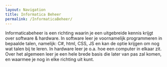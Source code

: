 ```yaml
---
layout: Navigation
title: Informatica Beheer
permalink: /InformaticaBeheer/
---
```


Informaticabeheer is een richting waarin je een uitgebreide kennis krijgt over software & hardware.
In software leer je voornamelijk programmeren in bepaalde talen, namelijk: C#, html, CSS, JS en kan de optie krijgen om nog wat talen bij te leren.
In hardware leer je o.a. hoe een computer in elkaar zit.
Over het algemeen leer je een hele brede basis die later van pas zal komen, en waarmee je nog in elke richting uit kunt.